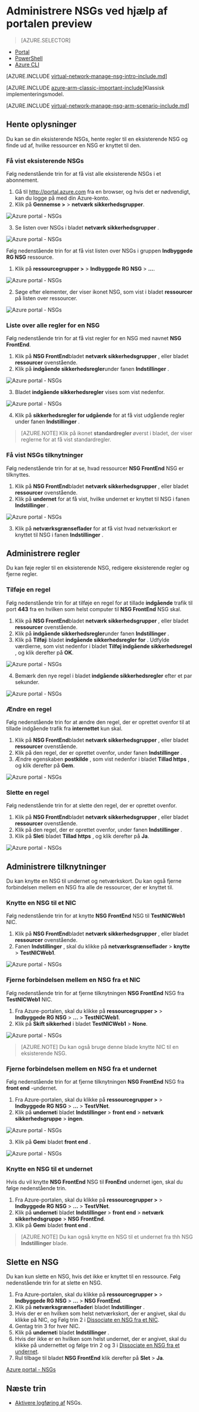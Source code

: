 <properties 
   pageTitle="Administrere NSGs ved hjælp af portalen preview i ressourcestyring | Microsoft Azure"
   description="Lær, hvordan du administrerer exising NSGs ved hjælp af portalen preview i ressourcestyring."
   services="virtual-network"
   documentationCenter="na"
   authors="jimdial"
   manager="carmonm"
   editor=""
   tags="azure-resource-manager"
/>
<tags  
   ms.service="virtual-network"
   ms.devlang="na"
   ms.topic="article"
   ms.tgt_pltfrm="na"
   ms.workload="infrastructure-services"
   ms.date="03/14/2016"
   ms.author="jdial" />

# <a name="manage-nsgs-using-the-preview-portal"></a>Administrere NSGs ved hjælp af portalen preview

> [AZURE.SELECTOR]
- [Portal](virtual-network-manage-nsg-arm-portal.md)
- [PowerShell](virtual-network-manage-nsg-arm-ps.md)
- [Azure CLI](virtual-network-manage-nsg-arm-cli.md)

[AZURE.INCLUDE [virtual-network-manage-nsg-intro-include.md](../../includes/virtual-network-manage-nsg-intro-include.md)]

[AZURE.INCLUDE [azure-arm-classic-important-include](../../includes/learn-about-deployment-models-rm-include.md)]Klassisk implementeringsmodel.

[AZURE.INCLUDE [virtual-network-manage-nsg-arm-scenario-include.md](../../includes/virtual-network-manage-nsg-arm-scenario-include.md)]

## <a name="retrieve-information"></a>Hente oplysninger

Du kan se din eksisterende NSGs, hente regler til en eksisterende NSG og finde ud af, hvilke ressourcer en NSG er knyttet til den.

### <a name="view-existing-nsgs"></a>Få vist eksisterende NSGs
Følg nedenstående trin for at få vist alle eksisterende NSGs i et abonnement.

1. Gå til http://portal.azure.com fra en browser, og hvis det er nødvendigt, kan du logge på med din Azure-konto.
2. Klik på **Gennemse >** > **netværk sikkerhedsgrupper**.

![Azure portal - NSGs](./media/virtual-network-manage-nsg-arm-portal/figure1.png)

3. Se listen over NSGs i bladet **netværk sikkerhedsgrupper** .

![Azure portal - NSGs](./media/virtual-network-manage-nsg-arm-portal/figure2.png)

Følg nedenstående trin for at få vist listen over NSGs i gruppen **Indbyggede RG NSG** ressource. 

1. Klik på **ressourcegrupper >** > **Indbyggede RG NSG** > **...**.

![Azure portal - NSGs](./media/virtual-network-manage-nsg-arm-portal/figure3.png)

2. Søge efter elementer, der viser ikonet NSG, som vist i bladet **ressourcer** på listen over ressourcer.

![Azure portal - NSGs](./media/virtual-network-manage-nsg-arm-portal/figure4.png)
         
### <a name="list-all-rules-for-an-nsg"></a>Liste over alle regler for en NSG

Følg nedenstående trin for at få vist regler for en NSG med navnet **NSG FrontEnd**. 

1. Klik på **NSG FrontEnd**bladet **netværk sikkerhedsgrupper** , eller bladet **ressourcer** ovenstående.
2. Klik på **indgående sikkerhedsregler**under fanen **Indstillinger** .

![Azure portal - NSGs](./media/virtual-network-manage-nsg-arm-portal/figure5.png)

3. Bladet **indgående sikkerhedsregler** vises som vist nedenfor.

![Azure portal - NSGs](./media/virtual-network-manage-nsg-arm-portal/figure6.png)

4. Klik på **sikkerhedsregler for udgående** for at få vist udgående regler under fanen **Indstillinger** .

>[AZURE.NOTE] Klik på ikonet **standardregler** øverst i bladet, der viser reglerne for at få vist standardregler.

### <a name="view-nsgs-associations"></a>Få vist NSGs tilknytninger

Følg nedenstående trin for at se, hvad ressourcer **NSG FrontEnd** NSG er tilknyttes.

1. Klik på **NSG FrontEnd**bladet **netværk sikkerhedsgrupper** , eller bladet **ressourcer** ovenstående.
2. Klik på **undernet** for at få vist, hvilke undernet er knyttet til NSG i fanen **Indstillinger** .

![Azure portal - NSGs](./media/virtual-network-manage-nsg-arm-portal/figure7.png)

3. Klik på **netværksgrænseflader** for at få vist hvad netværkskort er knyttet til NSG i fanen **Indstillinger** .

## <a name="manage-rules"></a>Administrere regler

Du kan føje regler til en eksisterende NSG, redigere eksisterende regler og fjerne regler.

### <a name="add-a-rule"></a>Tilføje en regel

Følg nedenstående trin for at tilføje en regel for at tillade **indgående** trafik til port **443** fra en hvilken som helst computer til **NSG FrontEnd** NSG skal.

1. Klik på **NSG FrontEnd**bladet **netværk sikkerhedsgrupper** , eller bladet **ressourcer** ovenstående.
2. Klik på **indgående sikkerhedsregler**under fanen **Indstillinger** .
3. Klik på **Tilføj**i bladet **indgående sikkerhedsregler for** . Udfylde værdierne, som vist nedenfor i bladet **Tilføj indgående sikkerhedsregel** , og klik derefter på **OK**.

![Azure portal - NSGs](./media/virtual-network-manage-nsg-arm-portal/figure8.png)

4. Bemærk den nye regel i bladet **indgående sikkerhedsregler** efter et par sekunder.

![Azure portal - NSGs](./media/virtual-network-manage-nsg-arm-portal/figure9.png)

### <a name="change-a-rule"></a>Ændre en regel

Følg nedenstående trin for at ændre den regel, der er oprettet ovenfor til at tillade indgående trafik fra **internettet** kun skal.

1. Klik på **NSG FrontEnd**bladet **netværk sikkerhedsgrupper** , eller bladet **ressourcer** ovenstående.
2. Klik på den regel, der er oprettet ovenfor, under fanen **Indstillinger** .
3. Ændre egenskaben **postkilde** , som vist nedenfor i bladet **Tillad https** , og klik derefter på **Gem**.

![Azure portal - NSGs](./media/virtual-network-manage-nsg-arm-portal/figure10.png)

### <a name="delete-a-rule"></a>Slette en regel

Følg nedenstående trin for at slette den regel, der er oprettet ovenfor.

1. Klik på **NSG FrontEnd**bladet **netværk sikkerhedsgrupper** , eller bladet **ressourcer** ovenstående.
2. Klik på den regel, der er oprettet ovenfor, under fanen **Indstillinger** .
3. Klik på **Slet**i bladet **Tillad https** , og klik derefter på **Ja**.

![Azure portal - NSGs](./media/virtual-network-manage-nsg-arm-portal/figure11.png)

## <a name="manage-associations"></a>Administrere tilknytninger

Du kan knytte en NSG til undernet og netværkskort. Du kan også fjerne forbindelsen mellem en NSG fra alle de ressourcer, der er knyttet til.

### <a name="associate-an-nsg-to-a-nic"></a>Knytte en NSG til et NIC

Følg nedenstående trin for at knytte **NSG FrontEnd** NSG til **TestNICWeb1** NIC.

1. Klik på **NSG FrontEnd**bladet **netværk sikkerhedsgrupper** , eller bladet **ressourcer** ovenstående.
2. Fanen **Indstillinger** , skal du klikke på **netværksgrænseflader** > **knytte** > **TestNICWeb1**.

![Azure portal - NSGs](./media/virtual-network-manage-nsg-arm-portal/figure12.png)

### <a name="dissociate-an-nsg-from-a-nic"></a>Fjerne forbindelsen mellem en NSG fra et NIC

Følg nedenstående trin for at fjerne tilknytningen **NSG FrontEnd** NSG fra **TestNICWeb1** NIC.

1. Fra Azure-portalen, skal du klikke på **ressourcegrupper >** > **Indbyggede RG NSG** > **...**  >  **TestNICWeb1**.
2. Klik på **Skift sikkerhed** i bladet **TestNICWeb1**  > **None**.

![Azure portal - NSGs](./media/virtual-network-manage-nsg-arm-portal/figure13.png)

>[AZURE.NOTE] Du kan også bruge denne blade knytte NIC til en eksisterende NSG.

### <a name="dissociate-an-nsg-from-a-subnet"></a>Fjerne forbindelsen mellem en NSG fra et undernet

Følg nedenstående trin for at fjerne tilknytningen **NSG FrontEnd** NSG fra **front end** -undernet.

1. Fra Azure-portalen, skal du klikke på **ressourcegrupper >** > **Indbyggede RG NSG** > **...**  >  **TestVNet**.
2. Klik på **undernet**i bladet **Indstillinger**  > **front end** > **netværk sikkerhedsgruppe** > **ingen**.

![Azure portal - NSGs](./media/virtual-network-manage-nsg-arm-portal/figure14.png)

3. Klik på **Gem**i bladet **front end** .

![Azure portal - NSGs](./media/virtual-network-manage-nsg-arm-portal/figure15.png)

### <a name="associate-an-nsg-to-a-subnet"></a>Knytte en NSG til et undernet

Hvis du vil knytte **NSG FrontEnd** NSG til **FronEnd** undernet igen, skal du følge nedenstående trin.

1. Fra Azure-portalen, skal du klikke på **ressourcegrupper >** > **Indbyggede RG NSG** > **...**  >  **TestVNet**.
2. Klik på **undernet**i bladet **Indstillinger**  > **front end** > **netværk sikkerhedsgruppe** > **NSG FrontEnd**.
3. Klik på **Gem**i bladet **front end** .

>[AZURE.NOTE] Du kan også knytte en NSG til et undernet fra thh NSG **Indstillinger** blade.

## <a name="delete-an-nsg"></a>Slette en NSG

Du kan kun slette en NSG, hvis det ikke er knyttet til en ressource. Følg nedenstående trin for at slette en NSG.

1. Fra Azure-portalen, skal du klikke på **ressourcegrupper >** > **Indbyggede RG NSG** > **...**  >  **NSG FrontEnd**.
2. Klik på **netværksgrænseflader**i bladet **Indstillinger** .
3. Hvis der er en hvilken som helst netværkskort, der er angivet, skal du klikke på NIC, og Følg trin 2 i [Dissociate en NSG fra et NIC](#Dissociate-an-NSG-from-a-NIC).
4. Gentag trin 3 for hver NIC.
5. Klik på **undernet**i bladet **Indstillinger** .
6. Hvis der ikke er en hvilken som helst undernet, der er angivet, skal du klikke på undernettet og følge trin 2 og 3 i [Dissociate en NSG fra et undernet](#Dissociate-an-NSG-from-a-subnet).
7. Rul tilbage til bladet **NSG FrontEnd** klik derefter på **Slet** > **Ja**.

[Azure portal - NSGs](./media/virtual-network-manage-nsg-arm-portal/figure16.png)

## <a name="next-steps"></a>Næste trin

- [Aktivere logføring af](virtual-network-nsg-manage-log.md) NSGs.
